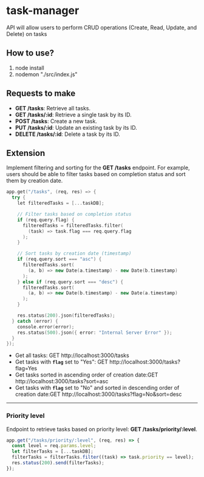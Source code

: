 # task-manager

API will allow users to perform CRUD operations (Create, Read, Update, and Delete) on tasks

## How to use?

1. node install
2. nodemon "./src/index.js"

## Requests to make

- **GET /tasks**: Retrieve all tasks.
- **GET /tasks/:id**: Retrieve a single task by its ID.
- **POST /tasks**: Create a new task.
- **PUT /tasks/:id**: Update an existing task by its ID.
- **DELETE /tasks/:id**: Delete a task by its ID.

## Extension

Implement filtering and sorting for the **GET /tasks** endpoint. For example, users should be able to filter tasks based on completion status and sort them by creation date.

```cpp
app.get("/tasks", (req, res) => {
  try {
    let filteredTasks = [...taskDB];

    // Filter tasks based on completion status
    if (req.query.flag) {
      filteredTasks = filteredTasks.filter(
        (task) => task.flag === req.query.flag
      );
    }

    // Sort tasks by creation date (timestamp)
    if (req.query.sort === "asc") {
      filteredTasks.sort(
        (a, b) => new Date(a.timestamp) - new Date(b.timestamp)
      );
    } else if (req.query.sort === "desc") {
      filteredTasks.sort(
        (a, b) => new Date(b.timestamp) - new Date(a.timestamp)
      );
    }

    res.status(200).json(filteredTasks);
  } catch (error) {
    console.error(error);
    res.status(500).json({ error: "Internal Server Error" });
  }
});
```

- Get all tasks: GET http://localhost:3000/tasks
- Get tasks with **`flag`** set to "Yes": GET http://localhost:3000/tasks?flag=Yes
- Get tasks sorted in ascending order of creation date:GET http://localhost:3000/tasks?sort=asc
- Get tasks with **`flag`** set to "No" and sorted in descending order of creation date:GET http://localhost:3000/tasks?flag=No&sort=desc

---

### Priority level

Endpoint to retrieve tasks based on priority level: **GET /tasks/priority/:level**.

```jsx
app.get("/tasks/priority/:level", (req, res) => {
  const level = req.params.level;
  let filterTasks = [...taskDB];
  filterTasks = filterTasks.filter((task) => task.priority == level);
  res.status(200).send(filterTasks);
});
```
